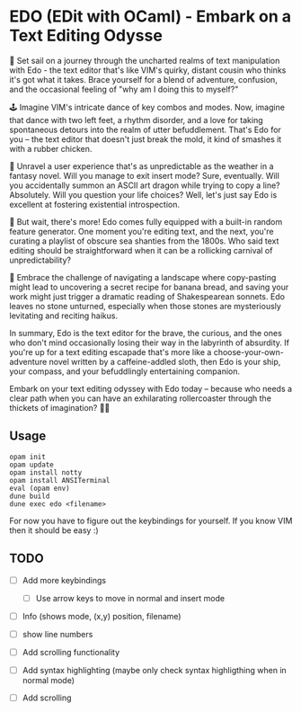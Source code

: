 # EDO (EDit with OCaml) - Embark on a Text Editing Odysse

🚀 Set sail on a journey through the uncharted realms of text manipulation with
Edo - the text editor that's like VIM's quirky, distant cousin who thinks it's
got what it takes. Brace yourself for a blend of adventure, confusion, and the
occasional feeling of "why am I doing this to myself?"

🕹️ Imagine VIM's intricate dance of key combos and modes. Now, imagine that
dance with two left feet, a rhythm disorder, and a love for taking spontaneous
detours into the realm of utter befuddlement. That's Edo for you – the text
editor that doesn't just break the mold, it kind of smashes it with a rubber
chicken.

🧩 Unravel a user experience that's as unpredictable as the weather in a fantasy
novel. Will you manage to exit insert mode? Sure, eventually. Will you
accidentally summon an ASCII art dragon while trying to copy a line? Absolutely.
Will you question your life choices? Well, let's just say Edo is excellent at
fostering existential introspection.

🎉 But wait, there's more! Edo comes fully equipped with a built-in random
feature generator. One moment you're editing text, and the next, you're curating
a playlist of obscure sea shanties from the 1800s. Who said text editing should
be straightforward when it can be a rollicking carnival of unpredictability?

🤯 Embrace the challenge of navigating a landscape where copy-pasting might lead
to uncovering a secret recipe for banana bread, and saving your work might just
trigger a dramatic reading of Shakespearean sonnets. Edo leaves no stone
unturned, especially when those stones are mysteriously levitating and reciting
haikus.

In summary, Edo is the text editor for the brave, the curious, and the ones who
don't mind occasionally losing their way in the labyrinth of absurdity. If
you're up for a text editing escapade that's more like a
choose-your-own-adventure novel written by a caffeine-addled sloth, then Edo is
your ship, your compass, and your befuddlingly entertaining companion.

Embark on your text editing odyssey with Edo today – because who needs a clear
path when you can have an exhilarating rollercoaster through the thickets of
imagination? 🌌📜

## Usage
```
opam init
opam update
opam install notty
opam install ANSITerminal
eval (opam env)
dune build
dune exec edo <filename>
```
For now you have to figure out the keybindings for yourself. If you know VIM
then it should be easy :)

## TODO

- [ ] Add more keybindings
  - [ ] Use arrow keys to move in normal and insert mode
- [ ] Info (shows mode, (x,y) position, filename)
- [ ] show line numbers
- [ ] Add scrolling functionality
- [ ] Add syntax highlighting (maybe only check syntax highligthing when in
  normal mode)
- [ ] Add scrolling


